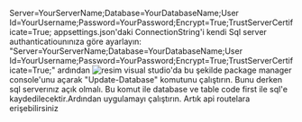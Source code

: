 Server=YourServerName;Database=YourDatabaseName;User Id=YourUsername;Password=YourPassword;Encrypt=True;TrustServerCertificate=True; appsettings.json'daki ConnectionString'i kendi Sql server authanticatiounınıza göre ayarlayın:
"Server=YourServerName;Database=YourDatabaseName;User Id=YourUsername;Password=YourPassword;Encrypt=True;TrustServerCertificate=True;"
ardından ![resim](https://github.com/Cagriucaroglu/webProje/assets/95860565/b5a256bd-a0c2-4c65-acd5-501d5d636a3a) visual studio'da bu şekilde package manager console'unu açarak "Update-Database" komutunu çalıştırın. Bunu derken sql serverınız açık olmalı.
Bu komut ile database ve table code first ile sql'e kaydedilecektir.Ardından uygulamayı çalıştırın. Artık api routelara erişebilirsiniz
